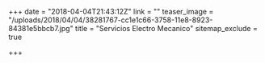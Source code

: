 +++
date = "2018-04-04T21:43:12Z"
link = ""
teaser_image = "/uploads/2018/04/04/38281767-cc1e1c66-3758-11e8-8923-84381e5bbcb7.jpg"
title = "Servicios Electro Mecanico"
sitemap_exclude = true

+++
